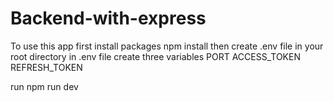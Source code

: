 # Backend-with-express

To use this app 
first install packages
npm install 
then create .env file in your root directory
in .env file 
create three variables
PORT
ACCESS_TOKEN
REFRESH_TOKEN

run npm run dev 

